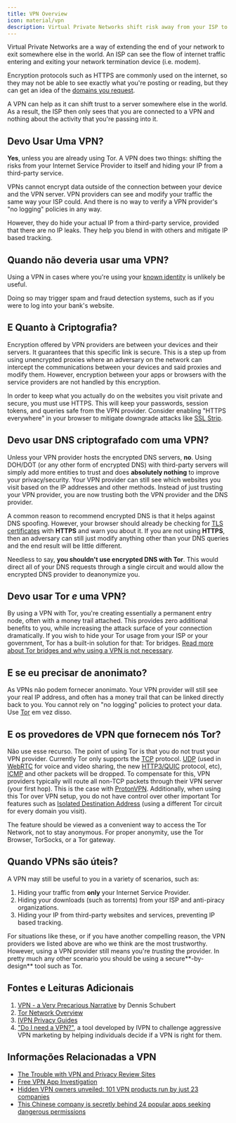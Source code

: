 ```yaml
---
title: VPN Overview
icon: material/vpn
description: Virtual Private Networks shift risk away from your ISP to a third-party you trust. You should keep these things in mind.
---
```


Virtual Private Networks are a way of extending the end of your network to exit somewhere else in the world. An ISP can see the flow of internet traffic entering and exiting your network termination device (i.e. modem).

Encryption protocols such as HTTPS are commonly used on the internet, so they may not be able to see exactly what you're posting or reading, but they can get an idea of the [domains you request](../advanced/dns-overview.md#why-shouldnt-i-use-encrypted-dns).

A VPN can help as it can shift trust to a server somewhere else in the world. As a result, the ISP then only sees that you are connected to a VPN and nothing about the activity that you're passing into it.

## Devo Usar Uma VPN?

**Yes**, unless you are already using Tor. A VPN does two things: shifting the risks from your Internet Service Provider to itself and hiding your IP from a third-party service.

VPNs cannot encrypt data outside of the connection between your device and the VPN server. VPN providers can see and modify your traffic the same way your ISP could. And there is no way to verify a VPN provider's "no logging" policies in any way.

However, they do hide your actual IP from a third-party service, provided that there are no IP leaks. They help you blend in with others and mitigate IP based tracking.

## Quando não deveria usar uma VPN?

Using a VPN in cases where you're using your [known identity](common-threats.md#common-misconceptions) is unlikely be useful.

Doing so may trigger spam and fraud detection systems, such as if you were to log into your bank's website.

## E Quanto à Criptografia?

Encryption offered by VPN providers are between your devices and their servers. It guarantees that this specific link is secure. This is a step up from using unencrypted proxies where an adversary on the network can intercept the communications between your devices and said proxies and modify them. However, encryption between your apps or browsers with the service providers are not handled by this encryption.

In order to keep what you actually do on the websites you visit private and secure, you must use HTTPS. This will keep your passwords, session tokens, and queries safe from the VPN provider. Consider enabling "HTTPS everywhere" in your browser to mitigate downgrade attacks like [SSL Strip](https://www.blackhat.com/presentations/bh-dc-09/Marlinspike/BlackHat-DC-09-Marlinspike-Defeating-SSL.pdf).

## Devo usar DNS criptografado com uma VPN?

Unless your VPN provider hosts the encrypted DNS servers, **no**. Using DOH/DOT (or any other form of encrypted DNS) with third-party servers will simply add more entities to trust and does **absolutely nothing** to improve your privacy/security. Your VPN provider can still see which websites you visit based on the IP addresses and other methods. Instead of just trusting your VPN provider, you are now trusting both the VPN provider and the DNS provider.

A common reason to recommend encrypted DNS is that it helps against DNS spoofing. However, your browser should already be checking for [TLS certificates](https://en.wikipedia.org/wiki/Transport_Layer_Security#Digital_certificates) with **HTTPS** and warn you about it. If you are not using **HTTPS**, then an adversary can still just modify anything other than your DNS queries and the end result will be little different.

Needless to say, **you shouldn't use encrypted DNS with Tor**. This would direct all of your DNS requests through a single circuit and would allow the encrypted DNS provider to deanonymize you.

## Devo usar Tor *e* uma VPN?

By using a VPN with Tor, you're creating essentially a permanent entry node, often with a money trail attached. This provides zero additional benefits to you, while increasing the attack surface of your connection dramatically. If you wish to hide your Tor usage from your ISP or your government, Tor has a built-in solution for that: Tor bridges. [Read more about Tor bridges and why using a VPN is not necessary](../advanced/tor-overview.md).

## E se eu precisar de anonimato?

As VPNs não podem fornecer anonimato. Your VPN provider will still see your real IP address, and often has a money trail that can be linked directly back to you. You cannot rely on "no logging" policies to protect your data. Use [Tor](https://www.torproject.org/) em vez disso.

## E os provedores de VPN que fornecem nós Tor?

Não use esse recurso. The point of using Tor is that you do not trust your VPN provider. Currently Tor only supports the [TCP](https://en.wikipedia.org/wiki/Transmission_Control_Protocol) protocol. [UDP](https://en.wikipedia.org/wiki/User_Datagram_Protocol) (used in [WebRTC](https://en.wikipedia.org/wiki/WebRTC) for voice and video sharing, the new [HTTP3/QUIC](https://en.wikipedia.org/wiki/HTTP/3) protocol, etc), [ICMP](https://en.wikipedia.org/wiki/Internet_Control_Message_Protocol) and other packets will be dropped. To compensate for this, VPN providers typically will route all non-TCP packets through their VPN server (your first hop). This is the case with [ProtonVPN](https://protonvpn.com/support/tor-vpn/). Additionally, when using this Tor over VPN setup, you do not have control over other important Tor features such as [Isolated Destination Address](https://www.whonix.org/wiki/Stream_Isolation) (using a different Tor circuit for every domain you visit).

The feature should be viewed as a convenient way to access the Tor Network, not to stay anonymous. For proper anonymity, use the Tor Browser, TorSocks, or a Tor gateway.

## Quando VPNs são úteis?

A VPN may still be useful to you in a variety of scenarios, such as:

1. Hiding your traffic from **only** your Internet Service Provider.
1. Hiding your downloads (such as torrents) from your ISP and anti-piracy organizations.
1. Hiding your IP from third-party websites and services, preventing IP based tracking.

For situations like these, or if you have another compelling reason, the VPN providers we listed above are who we think are the most trustworthy. However, using a VPN provider still means you're *trusting* the provider. In pretty much any other scenario you should be using a secure**-by-design** tool such as Tor.

## Fontes e Leituras Adicionais

1. [VPN - a Very Precarious Narrative](https://schub.io/blog/2019/04/08/very-precarious-narrative.html) by Dennis Schubert
1. [Tor Network Overview](../advanced/tor-overview.md)
1. [IVPN Privacy Guides](https://www.ivpn.net/privacy-guides)
1. ["Do I need a VPN?"](https://www.doineedavpn.com), a tool developed by IVPN to challenge aggressive VPN marketing by helping individuals decide if a VPN is right for them.

## Informações Relacionadas a VPN

- [The Trouble with VPN and Privacy Review Sites](https://blog.privacyguides.org/2019/11/20/the-trouble-with-vpn-and-privacy-review-sites/)
- [Free VPN App Investigation](https://www.top10vpn.com/free-vpn-app-investigation/)
- [Hidden VPN owners unveiled: 101 VPN products run by just 23 companies](https://vpnpro.com/blog/hidden-vpn-owners-unveiled-97-vpns-23-companies/)
- [This Chinese company is secretly behind 24 popular apps seeking dangerous permissions](https://vpnpro.com/blog/chinese-company-secretly-behind-popular-apps-seeking-dangerous-permissions/)
